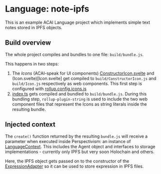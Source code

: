 # Language: note-ipfs

This is an example ACAI Language project which implements simple text notes stored in IPFS objects.

## Build overview

The whole project compiles and bundles to one file: `build/bundle.js`.

This happens in two steps:
1. The *Icons* (ACAI-speak for UI components) [ConstructorIcon.svelte](ConstructorIcon.svelte) and (Icon.svelte)[Icon.svelte] get compiled to `build/ConstructorIcon.js` and `build/Icon.js` respectively as web components. This first step is configured with [rollup.config.icons.js](rollup.config.icons.js)
2. [index.ts](index.ts) gets compiled and bundled to `build/bundle.js`. During this bundling step, `rollup-plugin-string` is used to include the two web component files that represent the Icons as string literals inside the resulting bundle.

## Injected context

The `create()` function returned by the resulting `bundle.js` will receive a parameter when executed inside Perspectivism: an instance of [LanguageContext](../../acai/LanguageContext.ts). This includes the Agent object and interfaces to storage implementations - currently only IPFS but very soon Holochain and others.

Here, the IPFS object gets passed on to the constructor of the [ExpressionAdapter](adapter.ts) so it can be used to store expression in IPFS files.
